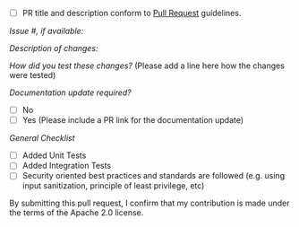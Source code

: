 - [ ] PR title and description conform to [Pull Request](https://github.com/aws-amplify/amplify-android/blob/main/CONTRIBUTING.md#pull-request-guidelines) guidelines.

*Issue #, if available:*

*Description of changes:*

*How did you test these changes?*
(Please add a line here how the changes were tested)

*Documentation update required?*
- [ ] No
- [ ] Yes (Please include a PR link for the documentation update)

*General Checklist*
- [ ] Added Unit Tests
- [ ] Added Integration Tests
- [ ] Security oriented best practices and standards are followed (e.g. using input sanitization, principle of least privilege, etc)

By submitting this pull request, I confirm that my contribution is made under the terms of the Apache 2.0 license.
